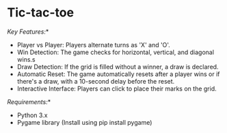 # Tic-tac-toe

*Key Features:**

- Player vs Player: Players alternate turns as 'X' and 'O'.
- Win Detection: The game checks for horizontal, vertical, and diagonal wins.s
- Draw Detection: If the grid is filled without a winner, a draw is declared.
- Automatic Reset: The game automatically resets after a player wins or if there's a draw, with a 10-second delay before the reset.
- Interactive Interface: Players can click to place their marks on the grid.

 *Requirements:**

- Python 3.x
- Pygame library (Install using pip install pygame)
